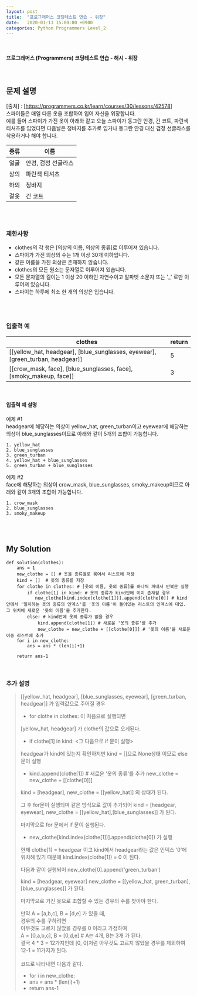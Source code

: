 ```yaml
---
layout: post
title:  "프로그래머스 코딩테스트 연습 - 위장"
date:   2020-01-13 15:00:00 +0900
categories: Python Programmers Level_2
---
```


<br /><br /> 
**프로그래머스 (Programmers) 코딩테스트 연습 - 해시 - 위장** 
<br /><br /><br />

## 문제 설명

[출처] : [https://programmers.co.kr/learn/courses/30/lessons/42578] <br />
스파이들은 매일 다른 옷을 조합하여 입어 자신을 위장합니다. <br />
예를 들어 스파이가 가진 옷이 아래와 같고 오늘 스파이가 동그란 안경, 긴 코트, 파란색 티셔츠를 입었다면 다음날은 청바지를 추가로 입거나 동그란 안경 대신 검정 선글라스를 착용하거나 해야 합니다.

| 종류 | 이름 |
|--|--|
| 얼굴 | 안경, 검정 선글라스 |
| 상의 | 파란색 티셔츠 |
| 하의 | 청바지 |
| 겉옷 | 긴 코트 |

<br /><br />

### 제한사항
-   clothes의 각 행은 [의상의 이름, 의상의 종류]로 이루어져 있습니다.
-   스파이가 가진 의상의 수는 1개 이상 30개 이하입니다.
-   같은 이름을 가진 의상은 존재하지 않습니다.
-   clothes의 모든 원소는 문자열로 이루어져 있습니다.
-   모든 문자열의 길이는 1 이상 20 이하인 자연수이고 알파벳 소문자 또는 '_' 로만 이루어져 있습니다.
-   스파이는 하루에 최소 한 개의 의상은 입습니다.

<br /><br />

### 입출력 예

| clothes | return |
|--|--|
| [[yellow_hat,  headgear], [blue_sunglasses,  eyewear], [green_turban,  headgear]] | 5 |
| [[crow_mask,  face], [blue_sunglasses,  face], [smoky_makeup,  face]] | 3 | 

<br />

#### 입출력 예 설명

예제 #1  
headgear에 해당하는 의상이 yellow_hat, green_turban이고 eyewear에 해당하는 의상이 blue_sunglasses이므로 아래와 같이 5개의 조합이 가능합니다.

```
1. yellow_hat
2. blue_sunglasses
3. green_turban
4. yellow_hat + blue_sunglasses
5. green_turban + blue_sunglasses

```

예제 #2  
face에 해당하는 의상이 crow_mask, blue_sunglasses, smoky_makeup이므로 아래와 같이 3개의 조합이 가능합니다.

```
1. crow_mask
2. blue_sunglasses
3. smoky_makeup
```

<br /><br />

##  My Solution
```
def solution(clothes):
    ans = 1 
    new_clothe = [] # 옷을 종류별로 묶어서 리스트에 저장
    kind = []  # 옷의 종류를 저장 
    for clothe in clothes: # [옷의 이름, 옷의 종류]를 하나씩 꺼내서 반복문 실행 
        if clothe[1] in kind: # 옷의 종류가 kind안에 이미 존재할 경우 
           new_clothe[kind.index(clothe[1])].append(clothe[0]) # kind 안에서 '일치하는 옷의 종류의 인덱스'를 '옷의 이름'이 들어있는 리스트의 인덱스에 대입. 그 위치에 새로운 '옷의 이름'을 추가한다. 
        else: # kind안에 옷의 종류가 없을 경우 
            kind.append(clothe[1]) # 새로운 '옷의 종류'를 추가
            new_clothe = new_clothe + [[clothe[0]]] # '옷의 이름'을 새로운 이중 리스트에 추가
    for i in new_clothe:
        ans = ans * (len(i)+1)
        
    return ans-1
```
<br />

### 추가 설명 
> [[yellow_hat, headgear], [blue_sunglasses, eyewear], [green_turban, headgear]] 가 입력값으로 주어질 경우 
> - for clothe in clothes: 이 처음으로 실행되면
>
> [yellow_hat, headgear] 가 clothe의 값으로 오게된다. 
> - if clothe[1] in kind:  <그 다음으로 if 문이 실행> 
>
> headgear가 kind에 있는지 확인하지만 kind = []으로 None상태 이므로 
> else 문이 실행 
> - kind.append(clothe[1]) # 새로운 '옷의 종류'를 추가
       new_clothe = new_clothe + [[clothe[0]]]
> 
> kind = [headgear], new_clothe = [[yellow_hat]] 의 상태가 된다.
>
> 그 후 for문이 실행되며 같은 방식으로 값이 추가되어
> kind = [headgear, eyewear], new_clothe = [[yellow_hat],[blue_sunglasses]] 가 된다. 
>
> 마지막으로 for 문에서 if 문이 실행된다.
> - new_clothe[kind.index(clothe[1])].append(clothe[0]) 가 실행
> 
> 현재 clothe[1] = headgear 이고 kind에서 headgear라는 값은 인덱스 '0'에 위치해 있기 때문에 kind.index(clothe[1]) = 0 이 된다.
> 
> 다음과 같이 실행되어 
> new_clothe[0].append('green_turban')
> 
> kind = [headgear, eyewear]
> new_clothe = [[yellow_hat, green_turban], [blue_sunglasses]] 가 된다. 
>
> 마지막으로 가진 옷으로 조합할 수 있는 경우의 수를 찾아야 한다. 
>
> 만약 A = [a,b,c], B = [d,e] 가 있을 때, <br />
> 경우의 수를 구하려면 <br />
> 아무것도 고르지 않았을 경우를 0 이라고 가정하여 <br />
> A = [0,a,b,c], B = [0,d,e]  # A는 4개, B는 3개 가 된다. <br />
> 결국 4 * 3 = 12가지인데 [0, 0]처럼 아무것도 고르지 않았을 경우를 제외하여 12-1 = 11가지가 된다. <br /><br />
> 코드로 나타내면 다음과 같다.
> - for i in new_clothe:
> - ans = ans * (len(i)+1)
> - return ans-1
